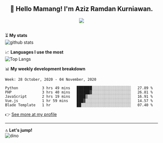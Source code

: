 <h2 align="center">👋 Hello Mamang! I'm Aziz Ramdan Kurniawan.</h2>  
<p align="center">
  <img src="https://komarev.com/ghpvc/?username=azizramdan"> <br><br>
</p>
    
⏳ **My stats**  
![github stats](https://github-readme-stats.vercel.app/api?username=azizramdan&show_icons=true&count_private=true&title_color=000&hide_border=true&hide_title=true)  

📈 **Languages I use the most**  
![Top Langs](https://github-readme-stats.vercel.app/api/top-langs/?username=azizramdan&layout=compact&langs_count=6&hide=tsql&hide_border=true&hide_title=true&exclude_repo=Futsal-Go,Futsal-Go-Admin,Sistem-Informasi-Sensus-Harian-Rawat-Inap)  

📊 **My weekly development breakdown**
<!--START_SECTION:waka-->
```text
Week: 28 October, 2020 - 04 November, 2020

Python           3 hrs 49 mins   ███████░░░░░░░░░░░░░░░░░░   27.89 % 
PHP              3 hrs 40 mins   ██████▓░░░░░░░░░░░░░░░░░░   26.81 % 
JavaScript       2 hrs 19 mins   ████▒░░░░░░░░░░░░░░░░░░░░   16.91 % 
Vue.js           1 hr 59 mins    ███▓░░░░░░░░░░░░░░░░░░░░░   14.57 % 
Blade Template   1 hr            ██░░░░░░░░░░░░░░░░░░░░░░░   07.40 % 
```
<!--END_SECTION:waka-->
👉 [See more at my profile](https://wakatime.com/@azizramdan)
***
🔝 **Let's jump!**  
![dino](https://raw.githubusercontent.com/azizramdan/azizramdan/master/dino.gif)  
